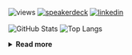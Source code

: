 ![views](https://komarev.com/ghpvc/?username=chck&color=blueviolet)
[![speakerdeck](https://img.shields.io/badge/Speaker_Deck-chck-8a2be2?style=flat-square&logo=speaker-deck)](https://speakerdeck.com/chck)
[![linkedin](https://img.shields.io/badge/LinkedIn-chck-8a2be2?style=flat-square&logo=linkedin)](https://www.linkedin.com/in/chck/)

<p align="left"> 
  <img alt="GitHub Stats" align="center" height="150" src="https://github-readme-stats-nine-umber-51.vercel.app/api?username=chck&count_private=true&show_icons=true&hide_title=true&theme=buefy" />
  <img alt="Top Langs" align="center" height="150" src="https://github-readme-stats-nine-umber-51.vercel.app/api/top-langs/?username=chck&layout=compact&count_private=true&show_icons=true&hide_title=true&theme=buefy" />
</p>

<details>
  <summary><b>Read more</b></summary>
  <br>

  <!--START_SECTION:waka-->
**🐱 My GitHub Data** 

> 📦 77.1 kB Used in GitHub's Storage 
 > 
> 🏆 110 Contributions in the Year 2024
 > 
> 💼 Opted to Hire
 > 
> 📜 134 Public Repositories 
 > 
> 🔑 19 Private Repositories 
 > 
**I'm a Night 🦉** 

```text
🌞 Morning                810 commits         ███░░░░░░░░░░░░░░░░░░░░░░   13.06 % 
🌆 Daytime                2043 commits        ████████░░░░░░░░░░░░░░░░░   32.94 % 
🌃 Evening                1765 commits        ███████░░░░░░░░░░░░░░░░░░   28.46 % 
🌙 Night                  1584 commits        ██████░░░░░░░░░░░░░░░░░░░   25.54 % 
```
📅 **I'm Most Productive on Thursday** 

```text
Monday                   1224 commits        █████░░░░░░░░░░░░░░░░░░░░   19.74 % 
Tuesday                  959 commits         ████░░░░░░░░░░░░░░░░░░░░░   15.46 % 
Wednesday                1016 commits        ████░░░░░░░░░░░░░░░░░░░░░   16.38 % 
Thursday                 1498 commits        ██████░░░░░░░░░░░░░░░░░░░   24.15 % 
Friday                   639 commits         ███░░░░░░░░░░░░░░░░░░░░░░   10.30 % 
Saturday                 332 commits         █░░░░░░░░░░░░░░░░░░░░░░░░   05.35 % 
Sunday                   534 commits         ██░░░░░░░░░░░░░░░░░░░░░░░   08.61 % 
```


📊 **This Week I Spent My Time On** 

```text
💬 Programming Languages: 
Other                    30 hrs 3 mins       ███████████████████████░░   92.09 % 
Terraform                59 mins             █░░░░░░░░░░░░░░░░░░░░░░░░   03.02 % 
Markdown                 46 mins             █░░░░░░░░░░░░░░░░░░░░░░░░   02.36 % 
sshconfig                16 mins             ░░░░░░░░░░░░░░░░░░░░░░░░░   00.83 % 
Git                      7 mins              ░░░░░░░░░░░░░░░░░░░░░░░░░   00.37 % 

🔥 Editors: 
Chrome                   29 hrs 56 mins      ███████████████████████░░   91.75 % 
VS Code                  1 hr                █░░░░░░░░░░░░░░░░░░░░░░░░   03.08 % 
Neovim                   55 mins             █░░░░░░░░░░░░░░░░░░░░░░░░   02.81 % 
Obsidian                 46 mins             █░░░░░░░░░░░░░░░░░░░░░░░░   02.36 % 
```

**I Mostly Code in Python** 

```text
Python                   41 repos            ████████░░░░░░░░░░░░░░░░░   33.06 % 
Jupyter Notebook         18 repos            ████░░░░░░░░░░░░░░░░░░░░░   14.52 % 
Rust                     7 repos             █░░░░░░░░░░░░░░░░░░░░░░░░   05.65 % 
Shell                    3 repos             █░░░░░░░░░░░░░░░░░░░░░░░░   02.42 % 
Astro                    1 repo              ░░░░░░░░░░░░░░░░░░░░░░░░░   00.81 % 
```



**Timeline**

![Lines of Code chart](https://raw.githubusercontent.com/chck/chck/main/assets/bar_graph.png)


 Last Updated on 2024-03-11 01:20 UTC
<!--END_SECTION:waka-->
</details>

